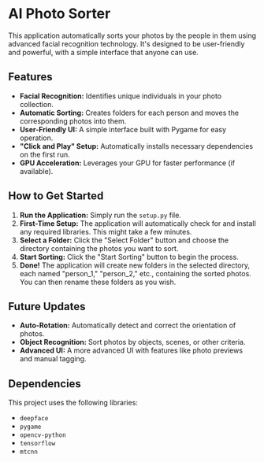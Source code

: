 # AI Photo Sorter

This application automatically sorts your photos by the people in them using advanced facial recognition technology. It's designed to be user-friendly and powerful, with a simple interface that anyone can use.

## Features

- **Facial Recognition:**  Identifies unique individuals in your photo collection.
- **Automatic Sorting:**  Creates folders for each person and moves the corresponding photos into them.
- **User-Friendly UI:** A simple interface built with Pygame for easy operation.
- **"Click and Play" Setup:** Automatically installs necessary dependencies on the first run.
- **GPU Acceleration:**  Leverages your GPU for faster performance (if available).

## How to Get Started

1. **Run the Application:** Simply run the `setup.py` file.
2. **First-Time Setup:** The application will automatically check for and install any required libraries. This might take a few minutes.
3. **Select a Folder:**  Click the "Select Folder" button and choose the directory containing the photos you want to sort.
4. **Start Sorting:** Click the "Start Sorting" button to begin the process.
5. **Done!** The application will create new folders in the selected directory, each named "person_1," "person_2," etc., containing the sorted photos. You can then rename these folders as you wish.

## Future Updates

- **Auto-Rotation:**  Automatically detect and correct the orientation of photos.
- **Object Recognition:**  Sort photos by objects, scenes, or other criteria.
- **Advanced UI:**  A more advanced UI with features like photo previews and manual tagging.

## Dependencies

This project uses the following libraries:

- `deepface`
- `pygame`
- `opencv-python`
- `tensorflow`
- `mtcnn`
